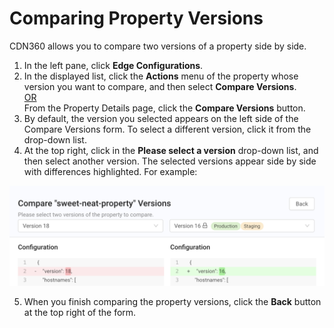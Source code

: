 # Comparing Property Versions

CDN360 allows you to compare two versions of a property side by side.

1. In the left pane, click **Edge Configurations**.
2. In the displayed list, click the **Actions** menu of the property whose version you want to compare, and then select **Compare Versions**.<br><U>OR </u></br>
   From the Property Details page, click the **Compare Versions** button.<br>
3. By default, the version you selected appears on the left side of the Compare Versions form. To select a different version, click it from the drop-down list.
4. At the top right, click in the **Please select a version** drop-down list, and then select another version. The selected versions appear side by side with differences highlighted. For example:
<p align=center><img src="/docs/resources/images/edge-configurations/property-versions-compare.png" alt="compare versions" width="900"></p>

5. When you finish comparing the property versions, click the <strong>Back</strong> button at the top right of the form.
